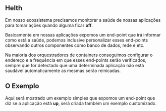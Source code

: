 ## Helth

Em nosso ecossistema precisamos monitorar a saúde de nossas aplicações para tomar ações quando alguma ficar **off**.

Basicamente em nossas aplicações expomos um end-point que irá informar como está a saúde, podemos inclusive personalizar esses end-points observando outros componentes como banco de dados, rede e etc.

Na maioria dos orquestradores de containers conseguimos configurar o endereço e a frequência em que esses end-points serão verificados, sempre que for detectado que uma determinada aplicação não está saudável automaticamente as mesmas serão reinicadas.

## O Exemplo

Aqui será mostrado um exemplo simples que expomos um end-point que diz se a aplicação está **up**, será criada também um exemplo customizado.
